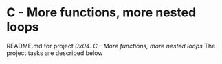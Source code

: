 # C - More functions, more nested loops

README.md for project _0x04. C - More functions, more nested loops_
The project tasks are described below
